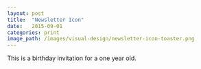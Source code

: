 ```yaml
---
layout: post
title:  "Newsletter Icon"
date:   2015-09-01
categories: print
image_path: /images/visual-design/newsletter-icon-toaster.png
---
```


This is a birthday invitation for a one year old.